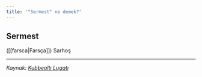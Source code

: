 ```yaml
---
title: '"Sermest" ne demek?'
---
```


## Sermest
([[farsca|Farsça]]) Sarhoş

---
*Kaynak: [Kubbealtı Lugatı](https://www.lugatim.com/s/Sermest)*